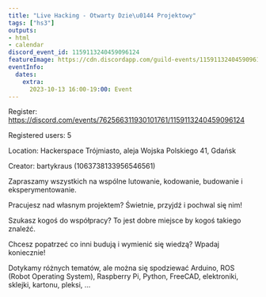 ```yaml
---
title: "Live Hacking - Otwarty Dzie\u0144 Projektowy"
tags: ["hs3"]
outputs:
- html
- calendar
discord_event_id: 1159113240459096124
featureImage: https://cdn.discordapp.com/guild-events/1159113240459096124/3916a0743796a1d1f3f40596c4a88401.png?size=1024
eventInfo:
  dates:
    extra:
      2023-10-13 16:00-19:00: Event
---
```

Register: <https://discord.com/events/762566311930101761/1159113240459096124>

Registered users: 5

Location: Hackerspace Trójmiasto, aleja Wojska Polskiego 41, Gdańsk

Creator: bartykraus (1063738133956546561)

Zapraszamy wszystkich na wspólne lutowanie, kodowanie, budowanie i eksperymentowanie.

Pracujesz nad własnym projektem? Świetnie, przyjdź i pochwal się nim!

Szukasz kogoś do współpracy? To jest dobre miejsce by kogoś takiego znaleźć.

Chcesz popatrzeć co inni budują i wymienić się wiedzą? Wpadaj koniecznie!

Dotykamy różnych tematów, ale można się spodziewać Arduino, ROS (Robot Operating System), Raspberry Pi, Python, FreeCAD, elektroniki, sklejki, kartonu, pleksi, ...

